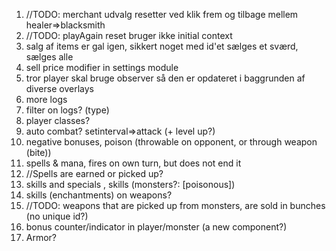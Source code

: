 1. //TODO: merchant udvalg resetter ved klik frem og tilbage mellem healer=>blacksmith
2. //TODO: playAgain reset bruger ikke initial context
3. salg af items er gal igen, sikkert noget med id'et sælges et sværd, sælges alle
4. sell price modifier in settings module
5. tror player skal bruge observer så den er opdateret i baggrunden af diverse overlays
6. more logs
7. filter on logs? (type)
8. player classes?
9. auto combat? setinterval=>attack (+ level up?)
10. negative bonuses, poison (throwable on opponent, or through weapon (bite))
11. spells & mana, fires on own turn, but does not end it
12. //Spells are earned or picked up?
13. skills and specials , skills (monsters?: [poisonous])
14. skills (enchantments) on weapons?
15. //TODO: weapons that are picked up from monsters, are sold in bunches (no unique id?)
16. bonus counter/indicator in player/monster (a new component?)
17. Armor?
